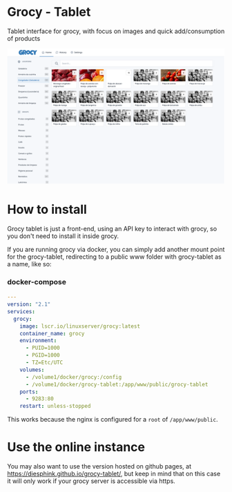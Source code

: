 # Grocy - Tablet

Tablet interface for grocy, with focus on images and quick add/consumption of products

<p align="center">
  <img src="https://github.com/diesphink/grocy-tablet/blob/main/image.png?raw=true" alt="Grocy Tablet screenshot"/>
</p>

# How to install

Grocy tablet is just a front-end, using an API key to interact with grocy, so you don't need to install it inside grocy.

If you are running grocy via docker, you can simply add another mount point for the grocy-tablet, redirecting to a public www folder with grocy-tablet as a name, like so:

### docker-compose

```yaml
---
version: "2.1"
services:
  grocy:
    image: lscr.io/linuxserver/grocy:latest
    container_name: grocy
    environment:
      - PUID=1000
      - PGID=1000
      - TZ=Etc/UTC
    volumes:
      - /volume1/docker/grocy:/config
      - /volume1/docker/grocy-tablet:/app/www/public/grocy-tablet
    ports:
      - 9283:80
    restart: unless-stopped
```

This works because the nginx is configured for a `root` of `/app/www/public`.

# Use the online instance

You may also want to use the version hosted on github pages, at https://diesphink.github.io/grocy-tablet/, but keep in mind that on this case it will only work if your grocy server is accessible via https.